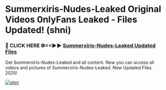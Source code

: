 # Summerxiris-Nudes-Leaked Original Videos 0nlyFans Leaked - Files Updated! (shni)

<h3>🔴 CLICK HERE 🌐==►► <a href="https://tinyurl.com/4mcuefdz" rel="nofollow">Summerxiris-Nudes-Leaked Updated Files</a></h3>

Get Summerxiris-Nudes-Leaked and all content. Now you can access all videos and pictures of Summerxiris-Nudes-Leaked. New Updated Files 2025!

[![shni](https://i.imgur.com/StAQSOY.gif)](https://tinyurl.com/4mcuefdz)
